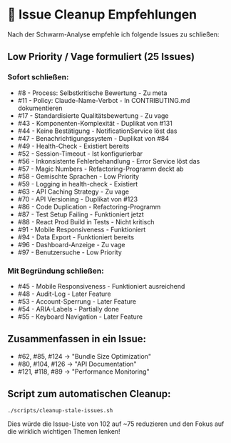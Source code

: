 # 🧹 Issue Cleanup Empfehlungen

Nach der Schwarm-Analyse empfehle ich folgende Issues zu schließen:

## Low Priority / Vage formuliert (25 Issues)

### Sofort schließen:
- #8 - Process: Selbstkritische Bewertung - Zu meta
- #11 - Policy: Claude-Name-Verbot - In CONTRIBUTING.md dokumentieren
- #17 - Standardisierte Qualitätsbewertung - Zu vage
- #43 - Komponenten-Komplexität - Duplikat von #131
- #44 - Keine Bestätigung - NotificationService löst das
- #47 - Benachrichtigungssystem - Duplikat von #84
- #49 - Health-Check - Existiert bereits
- #52 - Session-Timeout - Ist konfigurierbar
- #56 - Inkonsistente Fehlerbehandlung - Error Service löst das
- #57 - Magic Numbers - Refactoring-Programm deckt ab
- #58 - Gemischte Sprachen - Low Priority
- #59 - Logging in health-check - Existiert
- #63 - API Caching Strategy - Zu vage
- #70 - API Versioning - Duplikat von #123
- #86 - Code Duplication - Refactoring-Programm
- #87 - Test Setup Failing - Funktioniert jetzt
- #88 - React Prod Build in Tests - Nicht kritisch
- #91 - Mobile Responsiveness - Funktioniert
- #94 - Data Export - Funktioniert bereits
- #96 - Dashboard-Anzeige - Zu vage
- #97 - Benutzersuche - Low Priority

### Mit Begründung schließen:
- #45 - Mobile Responsiveness - Funktioniert ausreichend
- #48 - Audit-Log - Later Feature
- #53 - Account-Sperrung - Later Feature
- #54 - ARIA-Labels - Partially done
- #55 - Keyboard Navigation - Later Feature

## Zusammenfassen in ein Issue:
- #62, #85, #124 → "Bundle Size Optimization"
- #80, #104, #126 → "API Documentation"
- #121, #118, #89 → "Performance Monitoring"

## Script zum automatischen Cleanup:

```bash
./scripts/cleanup-stale-issues.sh
```

Dies würde die Issue-Liste von 102 auf ~75 reduzieren und den Fokus auf die wirklich wichtigen Themen lenken!